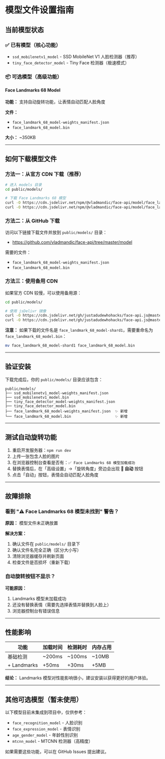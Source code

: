 # 模型文件设置指南

## 当前模型状态

### ✅ 已有模型（核心功能）

- `ssd_mobilenetv1_model` - SSD MobileNet V1 人脸检测器（推荐）
- `tiny_face_detector_model` - Tiny Face 检测器（极速模式）

### 📦 可选模型（高级功能）

#### Face Landmarks 68 Model

**功能：** 支持自动旋转功能，让表情自动匹配人脸角度

**文件：**
- `face_landmark_68_model-weights_manifest.json`
- `face_landmark_68_model.bin`

**大小：** ~350KB

---

## 如何下载模型文件

### 方法一：从官方 CDN 下载（推荐）

```bash
# 进入 models 目录
cd public/models/

# 下载 Face Landmarks 68 模型
curl -O https://cdn.jsdelivr.net/npm/@vladmandic/face-api/model/face_landmark_68_model-weights_manifest.json
curl -O https://cdn.jsdelivr.net/npm/@vladmandic/face-api/model/face_landmark_68_model.bin
```

### 方法二：从 GitHub 下载

访问以下链接下载文件并放到 `public/models/` 目录：

- https://github.com/vladmandic/face-api/tree/master/model

需要的文件：
- `face_landmark_68_model-weights_manifest.json`
- `face_landmark_68_model.bin`

### 方法三：使用备用 CDN

如果官方 CDN 较慢，可以使用备用源：

```bash
cd public/models/

# 使用 jsDelivr 镜像
curl -O https://cdn.jsdelivr.net/gh/justadudewhohacks/face-api.js@master/weights/face_landmark_68_model-weights_manifest.json
curl -O https://cdn.jsdelivr.net/gh/justadudewhohacks/face-api.js@master/weights/face_landmark_68_model.bin
```

**注意：** 如果下载的文件名是 `face_landmark_68_model-shard1`，需要重命名为 `face_landmark_68_model.bin`：
```bash
mv face_landmark_68_model-shard1 face_landmark_68_model.bin
```

---

## 验证安装

下载完成后，你的 `public/models/` 目录应该包含：

```
public/models/
├── ssd_mobilenetv1_model-weights_manifest.json
├── ssd_mobilenetv1_model.bin
├── tiny_face_detector_model-weights_manifest.json
├── tiny_face_detector_model.bin
├── face_landmark_68_model-weights_manifest.json  ✨ 新增
└── face_landmark_68_model.bin                    ✨ 新增
```

---

## 测试自动旋转功能

1. 重启开发服务器：`npm run dev`
2. 上传一张包含人脸的图片
3. 在浏览器控制台查看是否有：`✅ Face Landmarks 68 模型加载成功`
4. 替换表情后，在「高级设置」→「旋转角度」旁边会出现 **🎯 自动** 按钮
5. 点击「自动」按钮，表情会自动匹配人脸角度

---

## 故障排除

### 看到 "⚠️ Face Landmarks 68 模型未找到" 警告？

**原因：** 模型文件未正确放置

**解决方案：**
1. 确认文件在 `public/models/` 目录下
2. 确认文件名完全正确（区分大小写）
3. 清除浏览器缓存并刷新页面
4. 检查文件是否损坏（重新下载）

### 自动旋转按钮不显示？

**可能原因：**
1. Landmarks 模型未加载成功
2. 还没有替换表情（需要先选择表情并替换到人脸上）
3. 浏览器控制台有错误信息

---

## 性能影响

| 功能 | 加载时间 | 检测耗时 | 内存占用 |
|------|---------|---------|---------|
| 基础检测 | ~200ms | ~100ms | ~10MB |
| + Landmarks | +50ms | +30ms | +5MB |

**结论：** Landmarks 模型对性能影响很小，建议安装以获得更好的用户体验。

---

## 其他可选模型（暂未使用）

以下模型目前未集成到项目中，仅供参考：

- `face_recognition_model` - 人脸识别
- `face_expression_model` - 表情识别
- `age_gender_model` - 年龄性别识别
- `mtcnn_model` - MTCNN 检测器（高精度）

如果需要这些功能，可以在 GitHub Issues 提出建议。

